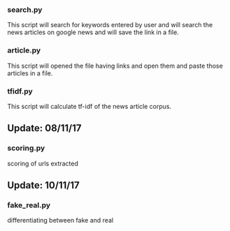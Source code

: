 ### search.py
This script will search for keywords entered by user and will search the news articles on google news and will save the link in a file.



### article.py
This script will opened the file having links and open them and paste those articles in a file.



### tfidf.py
This script will calculate tf-idf of the news article corpus.



## Update: 08/11/17
### scoring.py
scoring of urls extracted



## Update: 10/11/17
### fake_real.py
differentiating between fake and real
